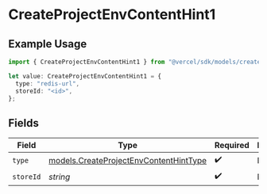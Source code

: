 # CreateProjectEnvContentHint1

## Example Usage

```typescript
import { CreateProjectEnvContentHint1 } from "@vercel/sdk/models/createprojectenvop.js";

let value: CreateProjectEnvContentHint1 = {
  type: "redis-url",
  storeId: "<id>",
};
```

## Fields

| Field                                                                                  | Type                                                                                   | Required                                                                               | Description                                                                            |
| -------------------------------------------------------------------------------------- | -------------------------------------------------------------------------------------- | -------------------------------------------------------------------------------------- | -------------------------------------------------------------------------------------- |
| `type`                                                                                 | [models.CreateProjectEnvContentHintType](../models/createprojectenvcontenthinttype.md) | :heavy_check_mark:                                                                     | N/A                                                                                    |
| `storeId`                                                                              | *string*                                                                               | :heavy_check_mark:                                                                     | N/A                                                                                    |